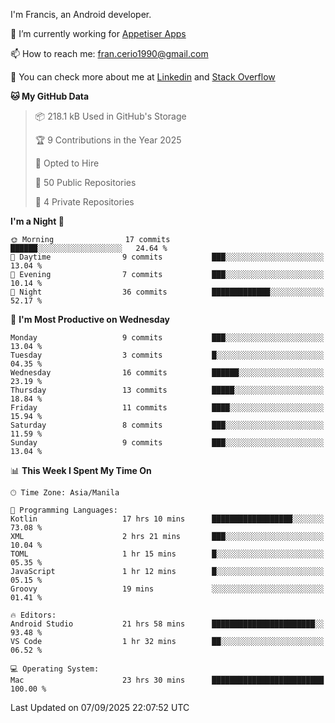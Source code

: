 
I'm Francis, an Android developer.

🔭 I’m currently working for [Appetiser Apps](http://appetiser.com.au)

📫 How to reach me: fran.cerio1990@gmail.com

👀 You can check more about me at [Linkedin](https://www.linkedin.com/in/francerio/) and [Stack Overflow](https://stackoverflow.com/users/1614267/fran-ceriu)



<!--START_SECTION:waka-->
**🐱 My GitHub Data** 

> 📦 218.1 kB Used in GitHub's Storage 
 > 
> 🏆 9 Contributions in the Year 2025
 > 
> 💼 Opted to Hire
 > 
> 📜 50 Public Repositories 
 > 
> 🔑 4 Private Repositories 
 > 
**I'm a Night 🦉** 

```text
🌞 Morning                17 commits          ██████░░░░░░░░░░░░░░░░░░░   24.64 % 
🌆 Daytime                9 commits           ███░░░░░░░░░░░░░░░░░░░░░░   13.04 % 
🌃 Evening                7 commits           ███░░░░░░░░░░░░░░░░░░░░░░   10.14 % 
🌙 Night                  36 commits          █████████████░░░░░░░░░░░░   52.17 % 
```
📅 **I'm Most Productive on Wednesday** 

```text
Monday                   9 commits           ███░░░░░░░░░░░░░░░░░░░░░░   13.04 % 
Tuesday                  3 commits           █░░░░░░░░░░░░░░░░░░░░░░░░   04.35 % 
Wednesday                16 commits          ██████░░░░░░░░░░░░░░░░░░░   23.19 % 
Thursday                 13 commits          █████░░░░░░░░░░░░░░░░░░░░   18.84 % 
Friday                   11 commits          ████░░░░░░░░░░░░░░░░░░░░░   15.94 % 
Saturday                 8 commits           ███░░░░░░░░░░░░░░░░░░░░░░   11.59 % 
Sunday                   9 commits           ███░░░░░░░░░░░░░░░░░░░░░░   13.04 % 
```


📊 **This Week I Spent My Time On** 

```text
🕑︎ Time Zone: Asia/Manila

💬 Programming Languages: 
Kotlin                   17 hrs 10 mins      ██████████████████░░░░░░░   73.08 % 
XML                      2 hrs 21 mins       ███░░░░░░░░░░░░░░░░░░░░░░   10.04 % 
TOML                     1 hr 15 mins        █░░░░░░░░░░░░░░░░░░░░░░░░   05.35 % 
JavaScript               1 hr 12 mins        █░░░░░░░░░░░░░░░░░░░░░░░░   05.15 % 
Groovy                   19 mins             ░░░░░░░░░░░░░░░░░░░░░░░░░   01.41 % 

🔥 Editors: 
Android Studio           21 hrs 58 mins      ███████████████████████░░   93.48 % 
VS Code                  1 hr 32 mins        ██░░░░░░░░░░░░░░░░░░░░░░░   06.52 % 

💻 Operating System: 
Mac                      23 hrs 30 mins      █████████████████████████   100.00 % 
```


 Last Updated on 07/09/2025 22:07:52 UTC
<!--END_SECTION:waka-->
